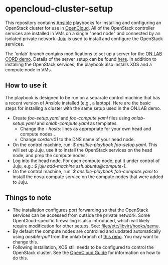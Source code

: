 # opencloud-cluster-setup
This repository contains [Ansible](http://docs.ansible.com) playbooks for installing and configuring an OpenStack cluster 
for use in [OpenCloud](http://guide.opencloud.us).  All of the OpenStack controller services are installed in VMs on a 
single "head node" and connected by an isolated private network. [Juju](http://www.ubuntu.com/cloud/tools/juju) is used 
to install and configure the OpenStack services.

The 'onlab' branch contains modifications to set up a server for the [ON.LAB](http://onlab.us/) 
[CORD demo](https://wiki.onosproject.org/pages/viewpage.action?pageId=3441030).  Details of the server setup can be found [here](https://wiki.onosproject.org/display/ONOS/ON.LAB+demo+server+setup).  In addition to installing the OpenStack
services, the playbook also installs XOS and a compute node in VMs.

## How to use it

The playbook is designed to be run on a separate control machine that has a recent version of Ansible installed (e.g., a laptop).
Here are the basic steps for installing a cluster with the same setup used in the ON.LAB demo.

* Create *foo-setup.yaml* and *foo-compute.yaml* files using *onlab-setup.yaml* and *onlab-compute.yaml* as templates.  
  * Change the *- hosts:* lines as appropriate for your own head and compute nodes .  
  * Change *cordsrv01* to the DNS name of your head node.
* On the control machine, run: *$ ansible-playbook foo-setup.yaml*.  This will set up Juju, use it to install the OpenStack services on the head node, and prep the compute nodes.
* Log into the head node.  For each compute node, put it under control of Juju, e.g.: *$ juju add-machine ssh:ubuntu@compute-1*.
* On the control machine, run: *$ ansible-playbook foo-compute.yaml* to install the nova-compute service on the compute nodes that were added to Juju.

## Things to note

* The installation configures port forwarding so that the OpenStack services can be accessed from outside the private network. Some OpenCloud-specific firewalling is also introduced, which will likely require modification for other setups.  See: [files/etc/libvirt/hooks/qemu](https://github.com/andybavier/opencloud-cluster-setup/blob/onlab/files/etc/libvirt/hooks/qemu).
* By default the compute nodes are controlled and updated automatically using *ansible-pull* from the onlab branch of [this repo](https://github.com/andybavier/opencloud-nova-compute-ansible).  You may want to change this.
* Following installation, XOS still needs to be configured to control the OpenStack cluster.  See the [OpenCloud Guide](http:guide.opencloud.us) for information on how to do this.

